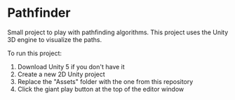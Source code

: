 # Pathfinder
Small project to play with pathfinding algorithms. This project uses the Unity 3D engine to visualize the paths.

To run this project:
1. Download Unity 5 if you don't have it
2. Create a new 2D Unity project
3. Replace the "Assets" folder with the one from this repository
4. Click the giant play button at the top of the editor window
